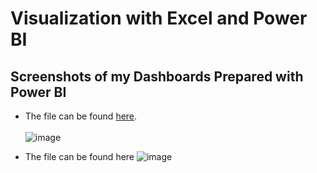 # Visualization with Excel and Power BI 

## Screenshots of my Dashboards Prepared with Power BI
- The file can be found [here](https://github.com/isaacmensahtwum/Power-BI-and-Excel/blob/4ac3c8eaeaa07a8838b4def1a94c41521439e999/Employee%20Analysis%20with%20PowerBI.pbix). <br> <br>
![image](https://github.com/isaacmensahtwum/Power-BI-and-Excel/assets/96497893/b46ac9f5-4e43-42e4-8a79-c9275a962c8e)

- The file can be found here
![image](https://github.com/isaacmensahtwum/Power-BI-and-Excel/assets/96497893/000b0553-d10d-4c96-b394-bf38fd7d6a38)
